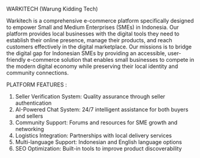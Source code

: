 WARKITECH (Warung Kidding Tech)

Warkitech is a comprehensive e-commerce platform specifically designed to empower Small and Medium Enterprises (SMEs) in Indonesia. 
Our platform provides local businesses with the digital tools they need to establish their online presence, 
manage their products, and reach customers effectively in the digital marketplace. Our missions is
to bridge the digital gap for Indonesian SMEs by providing an accessible, user-friendly e-commerce
solution that enables small businesses to compete in the modern digital economy while 
preserving their local identity and community connections.

PLATFORM FEATURES :
1. Seller Verification System: Quality assurance through seller authentication
2. AI-Powered Chat System: 24/7 intelligent assistance for both buyers and sellers
3. Community Support: Forums and resources for SME growth and networking
4. Logistics Integration: Partnerships with local delivery services
5. Multi-language Support: Indonesian and English language options
6. SEO Optimization: Built-in tools to improve product discoverability
